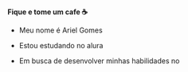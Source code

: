**Fique e tome um cafe ☕**

- Meu nome é Ariel Gomes

- Estou estudando no alura
- Em busca de desenvolver minhas habilidades no 
